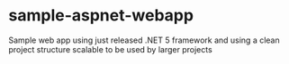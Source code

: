 # sample-aspnet-webapp
Sample web app using just released .NET 5 framework and using a clean project structure scalable to be used by larger projects
